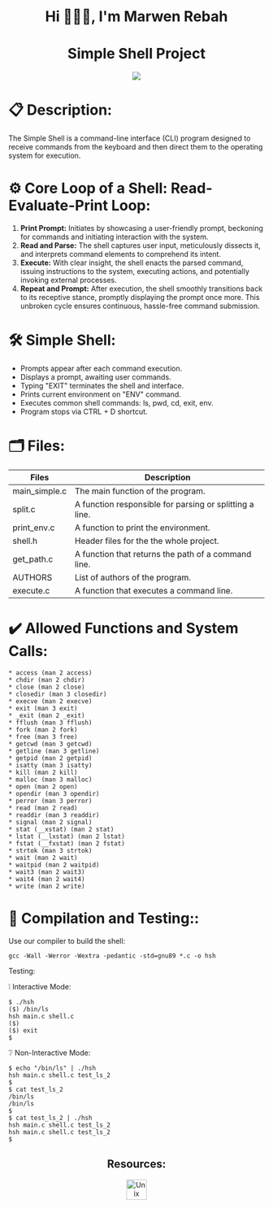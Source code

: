 <h1 align="center">Hi 👨🏻‍💻, I'm Marwen Rebah</h1>
<h1 align="center">Simple Shell Project</h1>

<p align="center"> <img src=https://github.com/marwenrebah/holbertonschool-simple_shell/assets/133456502/1eff87de-2116-4a56-8fab-8e21a1f6880f/> </p>

<h1>📋 Description:</h1>
<p>The Simple Shell is a command-line interface (CLI) program designed to receive commands from the keyboard and then direct them to the operating system for execution.</p>

<h1>⚙️ Core Loop of a Shell: Read-Evaluate-Print Loop:</h1>
    <ol>
        <li><strong>Print Prompt:</strong> Initiates by showcasing a user-friendly prompt, beckoning for commands and initiating interaction with the system.</li>
        <li><strong>Read and Parse:</strong> The shell captures user input, meticulously dissects it, and interprets command elements to comprehend its intent.</li>
        <li><strong>Execute:</strong> With clear insight, the shell enacts the parsed command, issuing instructions to the system, executing actions, and potentially invoking external processes.</li>
        <li><strong>Repeat and Prompt:</strong> After execution, the shell smoothly transitions back to its receptive stance, promptly displaying the prompt once more. This unbroken cycle ensures continuous, hassle-free command submission.</li>
    </ol>

<h1>🛠️ Simple Shell:</h1>
<ul>
        <li>Prompts appear after each command execution.</li>
        <li>Displays a prompt, awaiting user commands.</li>
        <li>Typing "EXIT" terminates the shell and interface.</li>
        <li>Prints current environment on "ENV" command.</li>
        <li>Executes common shell commands: ls, pwd, cd, exit, env.</li>
        <li>Program stops via CTRL + D shortcut.</li>
    </ul>
<h1>🗂️ Files:</h1>

| Files      | Description |
| ----------- | ----------- |
| main_simple.c      | The main function of the program.     |
| split.c   | A function responsible for parsing or splitting a line.        |
| print_env.c      | A function to print the environment.     |
| shell.h  | Header files for the the whole project.        |
| get_path.c  | A function that returns the path of a command line.        |
| AUTHORS  | List of authors of the program.        |
| execute.c  | A function that executes a command line.        |

<h1>✔️ Allowed Functions and System Calls:</h1>

```
* access (man 2 access)
* chdir (man 2 chdir)
* close (man 2 close)
* closedir (man 3 closedir)
* execve (man 2 execve)
* exit (man 3 exit)
* _exit (man 2 _exit)
* fflush (man 3 fflush)
* fork (man 2 fork)
* free (man 3 free)
* getcwd (man 3 getcwd)
* getline (man 3 getline)
* getpid (man 2 getpid)
* isatty (man 3 isatty)
* kill (man 2 kill)
* malloc (man 3 malloc)
* open (man 2 open)
* opendir (man 3 opendir)
* perror (man 3 perror)
* read (man 2 read)
* readdir (man 3 readdir)
* signal (man 2 signal)
* stat (__xstat) (man 2 stat)
* lstat (__lxstat) (man 2 lstat)
* fstat (__fxstat) (man 2 fstat)
* strtok (man 3 strtok)
* wait (man 2 wait)
* waitpid (man 2 waitpid)
* wait3 (man 2 wait3)
* wait4 (man 2 wait4)
* write (man 2 write)
```

<h1>🔭 Compilation and Testing::</h1>
Use our compiler to build the shell:

```
gcc -Wall -Werror -Wextra -pedantic -std=gnu89 *.c -o hsh
```

Testing:

❕ Interactive Mode:
```
$ ./hsh
($) /bin/ls
hsh main.c shell.c
($)
($) exit
$
```

❔ Non-Interactive Mode:

```
$ echo "/bin/ls" | ./hsh
hsh main.c shell.c test_ls_2
$
$ cat test_ls_2
/bin/ls
/bin/ls
$
$ cat test_ls_2 | ./hsh
hsh main.c shell.c test_ls_2
hsh main.c shell.c test_ls_2
$
```
<h2 align="center">Resources:</h2>
<p align="center"> <a href="https://en.wikipedia.org/wiki/Unix_shell" target="_blank" rel="noreferrer"> <img src="https://icons8.com/icon/10250/console" alt="Unix" width="40" height="40"/> </a> </p>